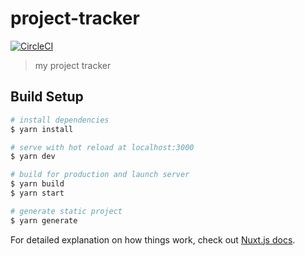 # project-tracker

[![CircleCI](https://circleci.com/gh/olacodes/project-manager.svg?style=svg)](https://projectsmanager.netlify.com)

> my project tracker

## Build Setup

```bash
# install dependencies
$ yarn install

# serve with hot reload at localhost:3000
$ yarn dev

# build for production and launch server
$ yarn build
$ yarn start

# generate static project
$ yarn generate
```

For detailed explanation on how things work, check out [Nuxt.js docs](https://nuxtjs.org).
